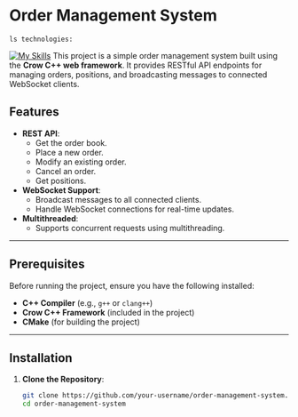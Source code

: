 # Order Management System
```
ls technologies: 
```
[![My Skills](https://skillicons.dev/icons?i=docker,c,cpp)](https://skillicons.dev)
This project is a simple order management system built using the **Crow C++ web framework**. It provides RESTful API endpoints for managing orders, positions, and broadcasting messages to connected WebSocket clients.

## Features

- **REST API**:
  - Get the order book.
  - Place a new order.
  - Modify an existing order.
  - Cancel an order.
  - Get positions.
- **WebSocket Support**:
  - Broadcast messages to all connected clients.
  - Handle WebSocket connections for real-time updates.
- **Multithreaded**:
  - Supports concurrent requests using multithreading.

---

## Prerequisites

Before running the project, ensure you have the following installed:

- **C++ Compiler** (e.g., `g++` or `clang++`)
- **Crow C++ Framework** (included in the project)
- **CMake** (for building the project)

---

## Installation

1. **Clone the Repository**:
   ```bash
   git clone https://github.com/your-username/order-management-system.git
   cd order-management-system
